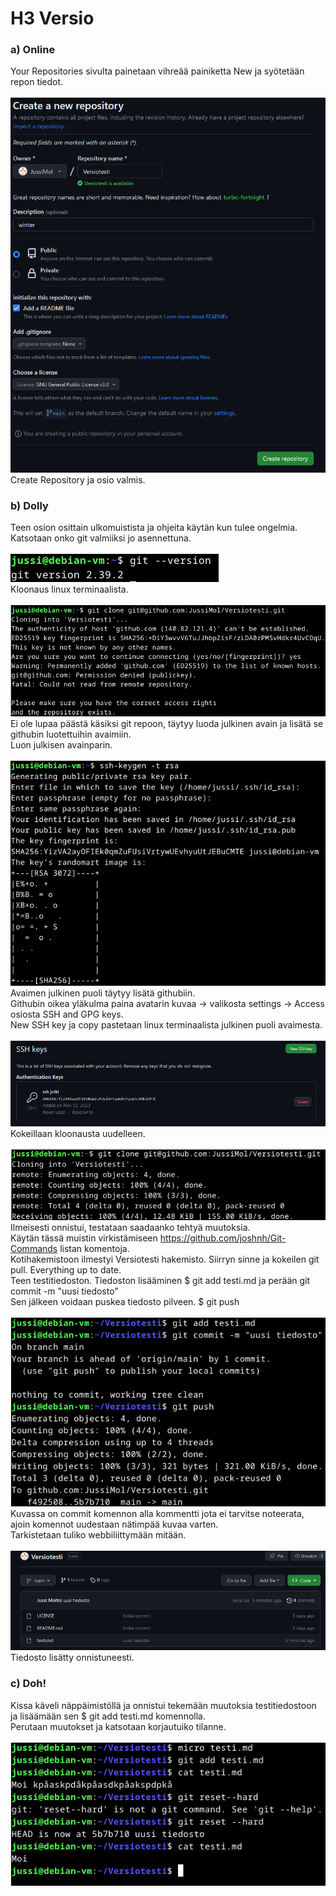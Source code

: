 # H3 Versio
### a) Online
Your Repositories sivulta painetaan vihreää painiketta New ja syötetään repon tiedot. <br>
<br>
![Description](repo.png)
<br>
Create Repository ja osio valmis. <br>
### b) Dolly
Teen osion osittain ulkomuistista ja ohjeita käytän kun tulee ongelmia.<br>
Katsotaan onko git valmiiksi jo asennettuna. <br>
<br>
![Description](git.png)
<br>
Kloonaus linux terminaalista. <br>
<br>
![Description](finger.png)
<br>
Ei ole lupaa päästä käsiksi git repoon, täytyy luoda julkinen avain ja lisätä se githubin luotettuihin avaimiin. <br>
Luon julkisen avainparin. <br>
<br>
![Description](luonti.png)
<br>
Avaimen julkinen puoli täytyy lisätä githubiin. <br>
Githubin oikea yläkulma paina avatarin kuvaa -> valikosta settings -> Access osiosta SSH and GPG keys. <br>
New SSH key ja copy pastetaan linux terminaalista julkinen puoli avaimesta. <br>
<br>
![Description](ssh.png)
<br>
Kokeillaan kloonausta uudelleen. <br>
<br>
![Description](clone.png)
<br>
Ilmeisesti onnistui, testataan saadaanko tehtyä muutoksia. <br>
Käytän tässä muistin virkistämiseen https://github.com/joshnh/Git-Commands listan komentoja. <br>
Kotihakemistoon ilmestyi Versiotesti hakemisto. Siirryn sinne ja kokeilen git pull. Everything up to date. <br> 
Teen testitiedoston. Tiedoston lisääminen $ git add testi.md ja perään git commit -m "uusi tiedosto" <br>
Sen jälkeen voidaan puskea tiedosto pilveen. $ git push <br>
<br>
![Description](commit.png)
<br>
Kuvassa on commit komennon alla kommentti jota ei tarvitse noteerata, ajoin komennot uudestaan nätimpää kuvaa varten. <br>
Tarkistetaan tuliko webbiliittymään mitään. <br>
<br>
![Description](uusi.png)
<br>
Tiedosto lisätty onnistuneesti. <br>
### c) Doh!
Kissa käveli näppäimistöllä ja onnistui tekemään muutoksia testitiedostoon ja lisäämään sen $ git add testi.md komennolla. <br>
Perutaan muutokset ja katsotaan korjautuiko tilanne. <br>
<br>
![Description](kissa.png)
<br>
